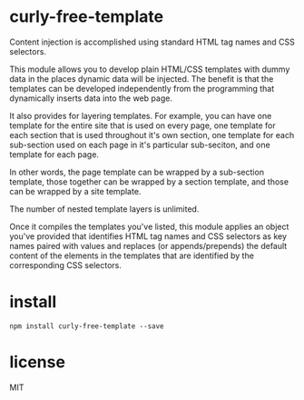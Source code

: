 # curly-free-template

Content injection is accomplished using standard HTML tag names and CSS selectors.

This module allows you to develop plain HTML/CSS templates with dummy data in the places dynamic
data will be injected. The benefit is that the templates can be developed independently from the
programming that dynamically inserts data into the web page.

It also provides for layering templates. For example, you can have one template for the entire site that is
used on every page, one template for each section that is used throughout it's own section, one
template for each sub-section used on each page in it's particular sub-seciton, and one template for
each page.

In other words, the page template can be wrapped by a sub-section template, those together can
be wrapped by a section template, and those can be wrapped by a site template.

The number of nested template layers is unlimited.

Once it compiles the templates you've listed, this module applies an object you've provided that
identifies HTML tag names and CSS selectors as key names paired with values and replaces (or
appends/prepends) the default content of the elements in the templates that are identified by
the corresponding CSS selectors.

# install

`npm install curly-free-template --save`

# license

MIT
